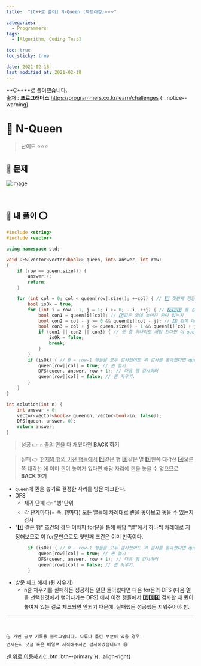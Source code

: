 ```yaml
---
title:  "[C++로 풀이] N-Queen (백트래킹)⭐⭐⭐" 

categories:
  - Programmers
tags:
  - [Algorithm, Coding Test]

toc: true
toc_sticky: true

date: 2021-02-18
last_modified_at: 2021-02-18
---
```

**C++**로 풀이했습니다.  
출처 : **프로그래머스** <https://programmers.co.kr/learn/challenges>
{: .notice--warning}

# 📌 N-Queen

> 난이도 ⭐⭐⭐

## 🚀 문제

![image](https://user-images.githubusercontent.com/42318591/108298684-b2203400-71e0-11eb-8915-8b770cb30a84.png)

<br>

## 🚀 내 풀이 ⭕

```cpp
#include <string>
#include <vector>

using namespace std;

void DFS(vector<vector<bool>> queen, int& answer, int row)
{
    if (row == queen.size()) {
        answer++;            
        return;
    }

    for (int col = 0; col < queen[row].size(); ++col) { // 1️⃣ 첫번째 행당 하나만 들어갈 수 잇음
        bool isOk = true;
        for (int i = row - 1, j = 1; i >= 0; --i, ++j) { // 2️⃣3️⃣4️⃣ 를 검사하자. (이전 행들에서 검사)
            bool con1 = queen[i][col]; // 2️⃣같은 열에 놓여진 퀸이 있는지
            bool con2 = col - j >= 0 && queen[i][col - j]; // 3️⃣ 왼쪽 대각선에 놓여진 퀸이 있는지
            bool con3 = col + j <= queen.size() - 1 && queen[i][col + j]; // 4️⃣ 오른쪽 대각선에 놓여진 퀸이 있는지
            if (con1 || con2 || con3) { // 셋 중 하나라도 해당 된다면 이 queen[row][col] 자리에 퀸을 놓을 수 없다.
                isOk = false;
                break;
            }
        }
        if (isOk) { // 0 ~ row-1 행들을 모두 검사했어도 위 검사를 통과했다면 queen[row][col]은 놓여질 수 있다! 
            queen[row][col] = true; // 퀸 놓기
            DFS(queen, answer, row + 1); // 다음 행 검사하러 
            queen[row][col] = false; // 퀸 지우기. 
        }
    }
}

int solution(int n) {
    int answer = 0;
    vector<vector<bool>> queen(n, vector<bool>(n, false));
    DFS(queen, answer, 0);
    return answer;
}
```

> 성공 👉 `n` 줄의 퀸을 다 채웠다면 **BACK 하기**

> 실패 👉 <u>현재의 행의 이전 행들에서</u> 1️⃣같은 행 2️⃣같은 열 3️⃣왼쪽 대각선 4️⃣오른쪽 대각선 에 이미 퀸이 놓여져 있다면 해당 자리에 퀸을 놓을 수 없으므로 **BACK 하기**

- `queen`에 퀸을 놓기로 결정한 자리를 방문 체크한다.
- DFS
  - 재귀 단계 👉 "행"단위
  - 각 단계마다(= 즉, 행마다) 모든 열들에 차례대로 퀸을 놓아보고 놓을 수 있는지 검사 
- "1️⃣ 같은 행" 조건의 경우 어차피 for문을 통해 해당 "열"에서 하나씩 차례대로 지정해보므로 이 for문만으로도 첫번째 조건은 이미 만족이다. 

```cpp
        if (isOk) { // 0 ~ row-1 행들을 모두 검사했어도 위 검사를 통과했다면 queen[row][col]은 놓여질 수 있다! 
            queen[row][col] = true; // 퀸 놓기
            DFS(queen, answer, row + 1); // 다음 행 검사하러 
            queen[row][col] = false; // 퀸 지우기. 
        }
```

- 방문 체크 해제 (퀸 지우기)
  - n줄 채우기를 실패하든 성공하든 일단 돌아왔다면 다음 for문의 DFS (다음 열을 선택한것에서 뻗어나가는 DFS) 에서 이전 행들에서 2️⃣3️⃣4️⃣ 검사할 때 퀸이 놓여져 있는 걸로 체크되면 안되기 때문에. 실패했든 성공했든 지워주어야 함.

***
<br>

    🌜 개인 공부 기록용 블로그입니다. 오류나 틀린 부분이 있을 경우 
    언제든지 댓글 혹은 메일로 지적해주시면 감사하겠습니다! 😄

[맨 위로 이동하기](#){: .btn .btn--primary }{: .align-right}